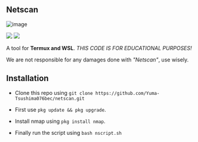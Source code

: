 ##  Netscan
![image](https://user-images.githubusercontent.com/86202527/123516812-fa0e0680-d66b-11eb-8e05-2d10a1bb8240.png)



[![](https://img.shields.io/github/stars/Yuma-Tsushima07/netscan?color=pink&style=for-the-badge)](https://github.com/Yuma-Tsushima07/netscan/stargazers)<space><space>          [![](https://img.shields.io/github/forks/Yuma-Tsushima07/netscan?color=pink&style=for-the-badge)](https://github.com/Yuma-Tsushima07/netscan/network)<space><space>

A tool for **Termux and WSL**. 
*THIS CODE IS FOR EDUCATIONAL PURPOSES!*

We are not responsible for any damages done with *"Netscan"*, use wisely.

## Installation 
 * Clone this repo using
``git clone https://github.com/Yuma-Tsushima076bec/netscan.git``

 * First use 
 ``pkg update && pkg upgrade``.
* Install nmap using 
 ``pkg install nmap``.
* Finally run the script using
``bash nscript.sh``

